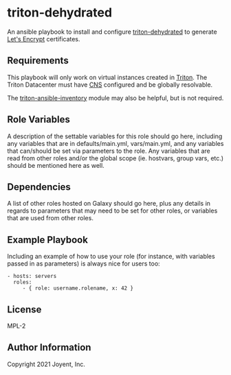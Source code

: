 triton-dehydrated
=================

An ansible playbook to install and configure [triton-dehydrated][td] to generate
[Let's Encrypt][le] certificates.

[td]: https://github.com/joyent/triton-dehydrated
[le]: https://www.letsencrypt.org/

Requirements
------------

This playbook will only work on virtual instances created in [Triton][t]. The
Triton Datacenter must have [CNS][cns] configured and be globally resolvable.

The [triton-ansible-inventory][tai] module may also be helpful, but is not
required.

[t]: https://github.com/joyent/triton
[cns]: https://github.com/joyent/triton-cns
[tai]: https://github.com/joyent/triton-ansible-inventory

Role Variables
--------------

A description of the settable variables for this role should go here, including any variables that are in defaults/main.yml, vars/main.yml, and any variables that can/should be set via parameters to the role. Any variables that are read from other roles and/or the global scope (ie. hostvars, group vars, etc.) should be mentioned here as well.

Dependencies
------------

A list of other roles hosted on Galaxy should go here, plus any details in regards to parameters that may need to be set for other roles, or variables that are used from other roles.

Example Playbook
----------------

Including an example of how to use your role (for instance, with variables passed in as parameters) is always nice for users too:

    - hosts: servers
      roles:
         - { role: username.rolename, x: 42 }

License
-------

MPL-2

Author Information
------------------

Copyright 2021 Joyent, Inc.
